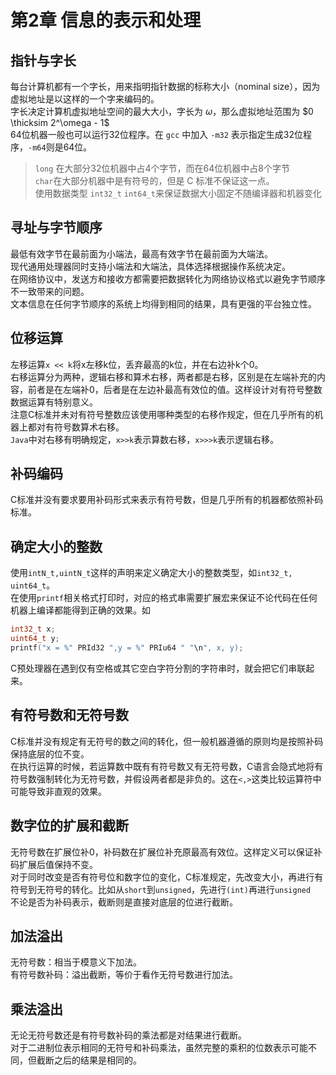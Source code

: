 # 第2章 信息的表示和处理

## 指针与字长
每台计算机都有一个字长，用来指明指针数据的标称大小（nominal size），因为虚拟地址是以这样的一个字来编码的。  
字长决定计算机虚拟地址空间的最大大小，字长为 $\omega$，那么虚拟地址范围为 $0 \thicksim 2^\omega - 1$  
64位机器一般也可以运行32位程序。在 `gcc` 中加入 `-m32` 表示指定生成32位程序，`-m64`则是64位。  
> `long` 在大部分32位机器中占4个字节，而在64位机器中占8个字节  
> `char`在大部分机器中是有符号的，但是 C 标准不保证这一点。  
> 使用数据类型 `int32_t` `int64_t`来保证数据大小固定不随编译器和机器变化

## 寻址与字节顺序
最低有效字节在最前面为小端法，最高有效字节在最前面为大端法。  
现代通用处理器同时支持小端法和大端法，具体选择根据操作系统决定。  
在网络协议中，发送方和接收方都需要把数据转化为网络协议格式以避免字节顺序不一致带来的问题。  
文本信息在任何字节顺序的系统上均得到相同的结果，具有更强的平台独立性。

## 位移运算
左移运算`x << k`将x左移k位，丢弃最高的k位，并在右边补k个0。  
右移运算分为两种，逻辑右移和算术右移，两者都是右移，区别是在左端补充的内容，前者是在左端补0，后者是在左边补最高有效位的值。这样设计对有符号整数数据运算有特别意义。  
注意C标准并未对有符号整数应该使用哪种类型的右移作规定，但在几乎所有的机器上都对有符号数算术右移。  
`Java`中对右移有明确规定，`x>>k`表示算数右移，`x>>>k`表示逻辑右移。

## 补码编码
C标准并没有要求要用补码形式来表示有符号数，但是几乎所有的机器都依照补码标准。

## 确定大小的整数
使用`intN_t,uintN_t`这样的声明来定义确定大小的整数类型，如`int32_t, uint64_t`。  
在使用`printf`相关格式打印时，对应的格式串需要扩展宏来保证不论代码在任何机器上编译都能得到正确的效果。如  
```cpp
int32_t x;
uint64_t y;
printf("x = %" PRId32 ",y = %" PRIu64 " "\n", x, y);
```
C预处理器在遇到仅有空格或其它空白字符分割的字符串时，就会把它们串联起来。

## 有符号数和无符号数
C标准并没有规定有无符号的数之间的转化，但一般机器遵循的原则均是按照补码保持底层的位不变。  
在执行运算的时候，若运算数中既有有符号数又有无符号数，C语言会隐式地将有符号数强制转化为无符号数，并假设两者都是非负的。这在`<,>`这类比较运算符中可能导致非直观的效果。

## 数字位的扩展和截断
无符号数在扩展位补0，补码数在扩展位补充原最高有效位。这样定义可以保证补码扩展后值保持不变。  
对于同时改变是否有符号位和数字位的变化，C标准规定，先改变大小，再进行有符号到无符号的转化。比如从`short`到`unsigned`，先进行`(int)`再进行`unsigned`  
不论是否为补码表示，截断则是直接对底层的位进行截断。

## 加法溢出
无符号数：相当于模意义下加法。  
有符号数补码：溢出截断，等价于看作无符号数进行加法。

## 乘法溢出
无论无符号数还是有符号数补码的乘法都是对结果进行截断。  
对于二进制位表示相同的无符号和补码乘法，虽然完整的乘积的位数表示可能不同，但截断之后的结果是相同的。